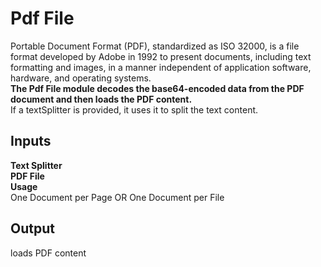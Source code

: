 # Pdf File
Portable Document Format (PDF), standardized as ISO 32000, is a file format developed by Adobe in 1992 to present documents, including text formatting and images, in a manner independent of application software, hardware, and operating systems. <br>
**The Pdf File module decodes the base64-encoded data from the PDF document and then loads the PDF content.** <br>
If a textSplitter is provided, it uses it to split the text content.
## Inputs 
**Text Splitter** <br>
**PDF File** <br>
**Usage** <br>
One Document per Page OR One Document per File <br>
## Output
loads PDF content
